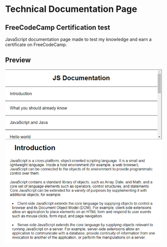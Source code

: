 # Technical Documentation Page

## FreeCodeCamp Certification test

JavaScript documentation page made to test my knowledge and earn a certificate on FreeCodeCamp.

## Preview

![Preview](preview.png)


